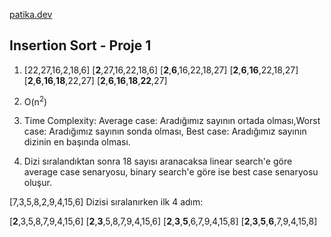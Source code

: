 [patika.dev](https://patika.dev)

## Insertion Sort - Proje 1

1. [22,27,16,2,18,6]
   [**2**,27,16,22,18,6]
   [**2**,**6**,16,22,18,27]
   [**2**,**6**,**16**,22,18,27]
   [**2**,**6**,**16**,**18**,22,27]
   [**2**,**6**,**16**,**18**,**22**,27]
   
2. O(n<sup>2</sup>)
3. Time Complexity: Average case: Aradığımız sayının ortada olması,Worst case: Aradığımız sayının sonda olması, Best case: Aradığımız sayının dizinin en başında olması.

4. Dizi sıralandıktan sonra 18 sayısı aranacaksa linear search'e göre average case senaryosu, binary search'e göre ise best case senaryosu oluşur.

[7,3,5,8,2,9,4,15,6] Dizisi sıralanırken ilk 4 adım:

[**2**,3,5,8,7,9,4,15,6]
[**2**,**3**,5,8,7,9,4,15,6]
[**2**,**3**,**5**,6,7,9,4,15,8]
[**2**,**3**,**5**,**6**,7,9,4,15,8]
